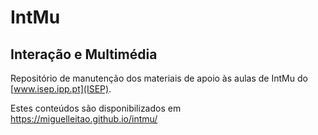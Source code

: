 # IntMu
## Interação e Multimédia
Repositório de manutenção dos materiais de apoio às aulas de IntMu do [www.isep.ipp.pt](ISEP).

Estes conteúdos são disponibilizados em https://miguelleitao.github.io/intmu/

